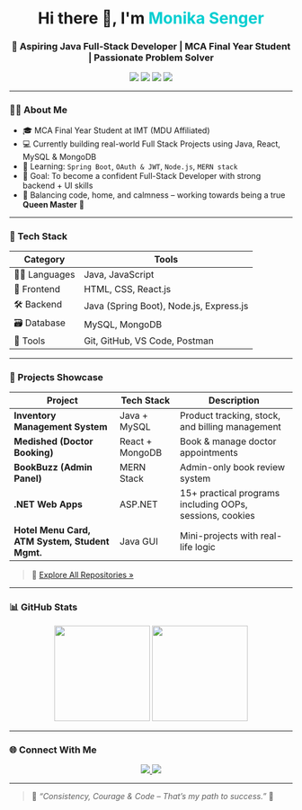 <!-- GitHub Profile README - Monika Senger -->

<h1 align="center">Hi there 👋, I'm <span style="color:#00CED1;">Monika Senger</span></h1>
<h3 align="center">🚀 Aspiring Java Full-Stack Developer | MCA Final Year Student | Passionate Problem Solver</h3>

<p align="center">
  <img src="https://img.shields.io/badge/Java-ED8B00?style=for-the-badge&logo=java&logoColor=white"/>
  <img src="https://img.shields.io/badge/React-20232A?style=for-the-badge&logo=react&logoColor=61DAFB"/>
  <img src="https://img.shields.io/badge/MySQL-00758F?style=for-the-badge&logo=mysql&logoColor=white"/>
  <img src="https://img.shields.io/badge/MongoDB-4EA94B?style=for-the-badge&logo=mongodb&logoColor=white"/>
</p>

---

### 👩‍💻 About Me

- 🎓 MCA Final Year Student at IMT (MDU Affiliated)  
- 💻 Currently building real-world Full Stack Projects using Java, React, MySQL & MongoDB  
- 🌱 Learning: `Spring Boot`, `OAuth & JWT`, `Node.js`, `MERN stack`  
- 🎯 Goal: To become a confident Full-Stack Developer with strong backend + UI skills  
- 🧘 Balancing code, home, and calmness – working towards being a true **Queen Master** 👑  

---

### 🔧 Tech Stack

| Category | Tools |
|----------|-------|
| 👩‍💻 Languages | Java, JavaScript |
| 🎨 Frontend | HTML, CSS, React.js |
| 🛠️ Backend | Java (Spring Boot), Node.js, Express.js |
| 🗃️ Database | MySQL, MongoDB |
| 🧰 Tools | Git, GitHub, VS Code, Postman |

---

### 💼 Projects Showcase

| Project | Tech Stack | Description |
|--------|------------|-------------|
| **Inventory Management System** | Java + MySQL | Product tracking, stock, and billing management |
| **Medished (Doctor Booking)** | React + MongoDB | Book & manage doctor appointments |
| **BookBuzz (Admin Panel)** | MERN Stack | Admin-only book review system |
| **.NET Web Apps** | ASP.NET | 15+ practical programs including OOPs, sessions, cookies |
| **Hotel Menu Card, ATM System, Student Mgmt.** | Java GUI | Mini-projects with real-life logic |

> 🔗 [Explore All Repositories »](https://github.com/monika-senger?tab=repositories)

---

### 📊 GitHub Stats

<p align="center">
  <img src="https://github-readme-stats.vercel.app/api?username=monika-senger&show_icons=true&theme=radical" height="170"/>
  <img src="https://github-readme-stats.vercel.app/api/top-langs/?username=monika-senger&layout=compact&theme=radical" height="170"/>
</p>

---

### 🌐 Connect With Me

<p align="center">
  <a href="https://linkedin.com/in/monika-yourid" target="_blank">
    <img src="https://img.shields.io/badge/LinkedIn-blue?style=for-the-badge&logo=linkedin&logoColor=white"/>
  </a>
  <a href="mailto:monikasenger@example.com">
    <img src="https://img.shields.io/badge/Gmail-red?style=for-the-badge&logo=gmail&logoColor=white"/>
  </a>
</p>

---

> 🧠 *“Consistency, Courage & Code – That’s my path to success.”* 🌼

 
